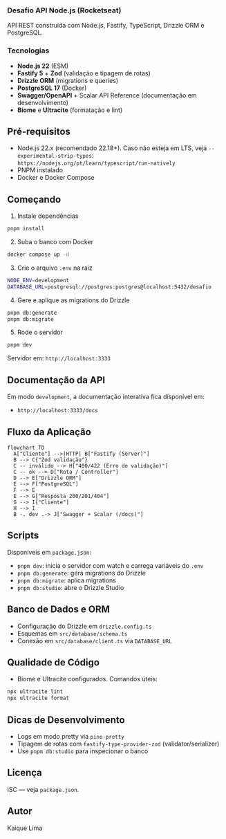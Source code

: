 ### Desafio API Node.js (Rocketseat)

API REST construída com Node.js, Fastify, TypeScript, Drizzle ORM e PostgreSQL.

### Tecnologias
- **Node.js 22** (ESM)
- **Fastify 5** + **Zod** (validação e tipagem de rotas)
- **Drizzle ORM** (migrations e queries)
- **PostgreSQL 17** (Docker)
- **Swagger/OpenAPI** + Scalar API Reference (documentação em desenvolvimento)
- **Biome** e **Ultracite** (formatação e lint)

## Pré-requisitos
- Node.js 22.x (recomendado 22.18+). Caso não esteja em LTS, veja `--experimental-strip-types`: `https://nodejs.org/pt/learn/typescript/run-natively`
- PNPM instalado
- Docker e Docker Compose

## Começando
1) Instale dependências
```bash
pnpm install
```

2) Suba o banco com Docker
```bash
docker compose up -d
```

3) Crie o arquivo `.env` na raiz
```bash
NODE_ENV=development
DATABASE_URL=postgresql://postgres:postgres@localhost:5432/desafio
```

4) Gere e aplique as migrations do Drizzle
```bash
pnpm db:generate
pnpm db:migrate
```

5) Rode o servidor
```bash
pnpm dev
```

Servidor em: `http://localhost:3333`

## Documentação da API
Em modo `development`, a documentação interativa fica disponível em:
- `http://localhost:3333/docs`

## Fluxo da Aplicação

```mermaid
flowchart TD
  A["Cliente"] -->|HTTP| B["Fastify (Server)"]
  B --> C{"Zod validação"}
  C -- inválido --> H["400/422 (Erro de validação)"]
  C -- ok --> D["Rota / Controller"]
  D --> E["Drizzle ORM"]
  E --> F["PostgreSQL"]
  F --> E
  E --> G["Resposta 200/201/404"]
  G --> I["Cliente"]
  H --> I
  B -. dev .-> J["Swagger + Scalar (/docs)"]
```

## Scripts
Disponíveis em `package.json`:
- `pnpm dev`: inicia o servidor com watch e carrega variáveis do `.env`
- `pnpm db:generate`: gera migrations do Drizzle
- `pnpm db:migrate`: aplica migrations
- `pnpm db:studio`: abre o Drizzle Studio

## Banco de Dados e ORM
- Configuração do Drizzle em `drizzle.config.ts`
- Esquemas em `src/database/schema.ts`
- Conexão em `src/database/client.ts` via `DATABASE_URL`

## Qualidade de Código
- Biome e Ultracite configurados. Comandos úteis:
```bash
npx ultracite lint
npx ultracite format
```

## Dicas de Desenvolvimento
- Logs em modo pretty via `pino-pretty`
- Tipagem de rotas com `fastify-type-provider-zod` (validator/serializer)
- Use `pnpm db:studio` para inspecionar o banco

## Licença
ISC — veja `package.json`.

## Autor
Kaique Lima
